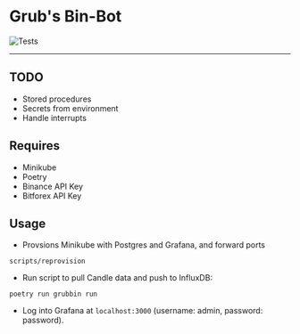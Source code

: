 # Grub's Bin-Bot
![Tests](https://github.com/rubberydub/grub-bin-bot/workflows/tests/badge.svg)

---

## TODO

- Stored procedures
- Secrets from environment
- Handle interrupts


## Requires
- Minikube
- Poetry
- Binance API Key
- Bitforex API Key


## Usage

- Provsions Minikube with Postgres and Grafana, and forward ports
```
scripts/reprovision
```

- Run script to pull Candle data and push to InfluxDB:
```
poetry run grubbin run
```

- Log into Grafana at `localhost:3000` (username: admin, password: password).
